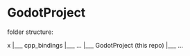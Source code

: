 # GodotProject

folder structure:

x
|___ cpp_bindings
    |___ ...
|___ GodotProject (this repo)
    |___ ...
